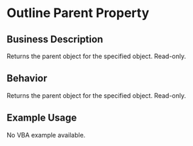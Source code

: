 # Outline Parent Property

## Business Description
Returns the parent object for the specified object. Read-only.

## Behavior
Returns the parent object for the specified object. Read-only.

## Example Usage
No VBA example available.